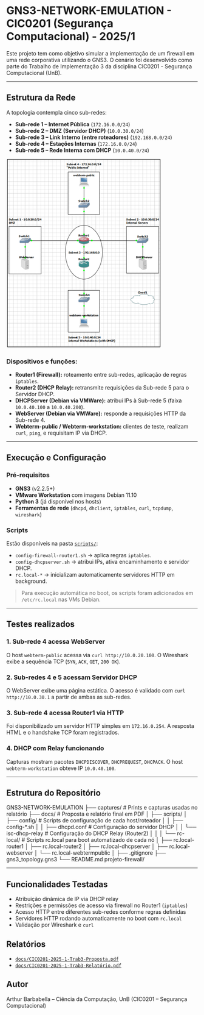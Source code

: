 # GNS3-NETWORK-EMULATION - CIC0201 (Segurança Computacional) - 2025/1

Este projeto tem como objetivo simular a implementação de um firewall em uma rede corporativa utilizando o GNS3. O cenário foi desenvolvido como parte do Trabalho de Implementação 3 da disciplina CIC0201 - Segurança Computacional (UnB).

---

## Estrutura da Rede

A topologia contempla cinco sub-redes:

- **Sub-rede 1 – Internet Pública** (`172.16.0.0/24`)
- **Sub-rede 2 – DMZ (Servidor DHCP)** (`10.0.30.0/24`)
- **Sub-rede 3 – Link Interno (entre roteadores)** (`192.168.0.0/24`)
- **Sub-rede 4 – Estações Internas** (`172.16.0.0/24`)
- **Sub-rede 5 – Rede Interna com DHCP** (`10.0.40.0/24`)

![Topologia da rede](captures/img1.png)

### Dispositivos e funções:

- **Router1 (Firewall):** roteamento entre sub-redes, aplicação de regras `iptables`.
- **Router2 (DHCP Relay):** retransmite requisições da Sub-rede 5 para o Servidor DHCP.
- **DHCPServer (Debian via VMWare):** atribui IPs à Sub-rede 5 (faixa `10.0.40.100` a `10.0.40.200`).
- **WebServer (Debian via VMWare):** responde a requisições HTTP da Sub-rede 4.
- **Webterm-public / Webterm-workstation:** clientes de teste, realizam `curl`, `ping`, e requisitam IP via DHCP.

---

## Execução e Configuração

### Pré-requisitos

- **GNS3** (v2.2.5+)
- **VMware Workstation** com imagens Debian 11.10
- **Python 3** (já disponível nos hosts)
- **Ferramentas de rede** (`dhcpd`, `dhclient`, `iptables`, `curl`, `tcpdump`, `wireshark`)

### Scripts

Estão disponíveis na pasta [`scripts/`](scripts/):

- `config-firewall-router1.sh` → aplica regras `iptables`.
- `config-dhcpserver.sh` → atribui IPs, ativa encaminhamento e servidor DHCP.
- `rc.local-*` → inicializam automaticamente servidores HTTP em background.

> Para execução automática no boot, os scripts foram adicionados em `/etc/rc.local` nas VMs Debian.

---

## Testes realizados

### 1. Sub-rede 4 acessa WebServer

O host `webterm-public` acessa via `curl http://10.0.20.100`. O Wireshark exibe a sequência TCP (`SYN`, `ACK`, `GET`, `200 OK`).

### 2. Sub-redes 4 e 5 acessam Servidor DHCP

O WebServer exibe uma página estática. O acesso é validado com `curl http://10.0.30.1` a partir de ambas as sub-redes.

### 3. Sub-rede 4 acessa Router1 via HTTP

Foi disponibilizado um servidor HTTP simples em `172.16.0.254`. A resposta HTML e o handshake TCP foram registrados.

### 4. DHCP com Relay funcionando

Capturas mostram pacotes `DHCPDISCOVER`, `DHCPREQUEST`, `DHCPACK`. O host `webterm-workstation` obteve IP `10.0.40.100`.

---

## Estrutura do Repositório

GNS3-NETWORK-EMULATION
├── captures/ # Prints e capturas usadas no relatório
├── docs/ # Proposta e relatório final em PDF
│
├── scripts/
│ ├── config/ # Scripts de configuração de cada host/roteador
│ │ ├── config-*.sh
│ │ ├── dhcpd.conf # Configuração do servidor DHCP
│ │ └── isc-dhcp-relay # Configuração do DHCP Relay (Router2)
│ │
│ └── rc-local/ # Scripts rc.local para boot automatizado de cada nó
│ ├── rc.local-router1
│ ├── rc.local-router2
│ ├── rc.local-dhcpserver
│ ├── rc.local-webserver
│ └── rc.local-webtermpublic
│
├── .gitignore
├── gns3_topology.gns3
└── README.md
projeto-firewall/

---

## Funcionalidades Testadas

- Atribuição dinâmica de IP via DHCP relay
- Restrições e permissões de acesso via firewall no Router1 (`iptables`)
- Acesso HTTP entre diferentes sub-redes conforme regras definidas
- Servidores HTTP rodando automaticamente no boot com `rc.local`
- Validação por Wireshark e `curl`

## Relatórios

- [`docs/CIC0201-2025-1-Trab3-Proposta.pdf`](docs/CIC0201-2025-1-Trab3-Proposta.pdf)
- [`docs/CIC0201-2025-1-Trab3-Relatório.pdf`](docs/CIC0201-2025-1-Trab3-Relatório.pdf)

## Autor

Arthur Barbabella – Ciência da Computação, UnB (CIC0201 – Segurança Computacional)


